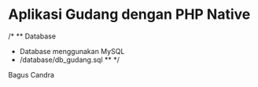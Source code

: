 # Aplikasi Gudang dengan PHP Native

/*
** Database
* Database menggunakan MySQL
* /database/db_gudang.sql
**
*/

Bagus Candra